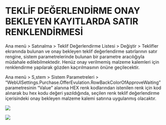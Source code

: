 # TEKLİF DEĞERLENDİRME ONAY BEKLEYEN KAYITLARDA SATIR RENKLENDİRMESİ

Ana menü > Satınalma > Teklif Değerlendirme Listesi > Değiştir > Teklifler ekranında bulunan ve onay bekleyen teklif değerlendirme satırlarının satır rengine, sistem parametrelerinde bulunan bir parametre aracılığıyla müdahale edilebilmektedir. Henüz onay verilmemiş malzeme kalemleri için renklendirme yapılarak gözden kaçırılmasının önüne geçilecektir.

Ana menü > S,stem > Sistem Parametreleri > “WebUISettings.Purchase.OfferEvulation.RowBackColorOfApproveWaiting” parametresinin “Value” alanına HEX renk kodlarından istenilen renk için kod alınarak bu hex kodu değeri yazıldığında, seçilen renk teklif değerlendirme içerisindeki onay bekleyen malzeme kalemi satırına uygulanmış olacaktır.

![](https://docsbimser.blob.core.windows.net/imagecontainer/01_SYSPRM-bfad541e-f1f1-4f3d-9edd-2949b0aabd55.png)

![](https://docsbimser.blob.core.windows.net/imagecontainer/02_TEKDEGRENK-b8b509fb-846f-4281-b3e2-afde0a9b5be6.png)

